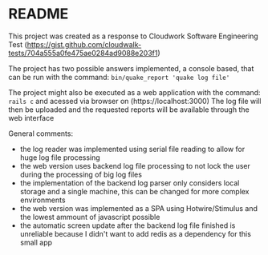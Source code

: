 # README

This project was created as a response to Cloudwork Software Engineering Test (https://gist.github.com/cloudwalk-tests/704a555a0fe475ae0284ad9088e203f1)

The project has two possible answers implemented, a console based, that can be run with the command:
`bin/quake_report 'quake log file'`

The project might also be executed as a web application with the command:
`rails c`
and acessed via browser on (https://localhost:3000)
The log file will then be uploaded and the requested reports will be available through the web interface

General comments:

* the log reader was implemented using serial file reading to allow for huge log file processing
* the web version uses backend log file processing to not lock the user during the processing of big log files
* the implementation of the backend log parser only considers local storage and a single machine, this can be changed for more complex environments
* the web version was implemented as a SPA using Hotwire/Stimulus and the lowest ammount of javascript possible
* the automatic screen update after the backend log file finished is unreliable because I didn't want to add redis as a dependency for this small app